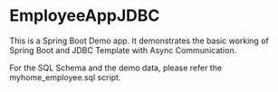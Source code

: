 # EmployeeAppJDBC

This is a Spring Boot Demo app.
It demonstrates the basic working of Spring Boot and JDBC Template with Async Communication.

For the SQL Schema and the demo data, please refer the myhome_employee.sql script.